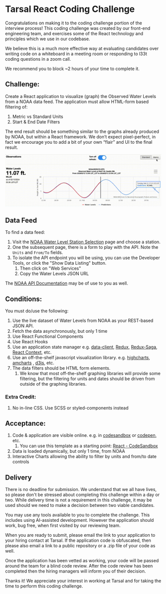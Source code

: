 # Tarsal React Coding Challenge

Congratulations on making it to the coding challenge portion of the interview process!  This coding challenge was created by our front-end engineering team, and exercises some of the React technology and principles which we use in our codebase.

We believe this is a much more effective way at evaluating candidates over writing code on a whiteboard in a meeting room or responding to l33t coding questions in a zoom call.

We recommend you to block ~2 hours of your time to complete it.

## Challenge:

Create a React application to visualize (graph) the Observed Water Levels from a NOAA data feed.  The application must allow HTML-form based filtering of:
1. Metric vs Standard Units
1. Start &amp; End Date Filters

The end result should be something similar to the graphs already produced by NOAA, but within a React framework.  We don’t expect pixel-perfect, in fact we encourage you to add a bit of your own “flair” and UI to the final result.

![Example Result](tarsal-code-challenge.gif)


## Data Feed

To find a data feed:
1. Visit the [NOAA Water Level Station Selection](https://tidesandcurrents.noaa.gov/stations.html?type=Water+Levels) page and choose a station.
1. One the subsequent page, there is a form to play with the API.   Note the `Units` and `From/To` fields. 
1. To isolate the API endpoint you will be using, you can use the Developer Tools, or click the "Show Data Listing" button.  
   1. Then click on "Web Services"
   1. Copy the Water Levels JSON URL

The [NOAA API Documentation](https://api.tidesandcurrents.noaa.gov/api/prod/) may be of use to you as well.


## Conditions:

You must do/use the following:
1. Use the live dataset of Water Levels from NOAA as your REST-based JSON API.
1. Fetch the data asynchronously, but only 1 time 
1. Use React Functional Components
1. Use React Hooks
1. Use an application state manager  e.g. [data-client](https://github.com/reactive/data-client), [Redux](https://redux.js.org/), [Redux-Saga](https://redux-saga.js.org/), [React Context](https://react.dev/learn/passing-data-deeply-with-context), etc.
1. Use an off-the-shelf javascript visualization library.  e.g. [highcharts](https://highcharts.com), [amcharts](https://amcharts.com) , [d3js](https://d3js.org/), etc.
1. The data filters should be HTML form elements.  
   1. We know that most off-the-shelf graphing libraries will provide some filtering, but the filtering for units and dates should be driven from outside of the graphing libraries.

### Extra Credit:

1. No in-line CSS.  Use SCSS or styled-components instead

## Acceptance:

1. Code & application are visible online.  e.g. in [codesandbox](codesandbox.io) or [codepen](codepen.io), etc. 
   1. You can use this template as a starting point: [React - CodeSandbox](https://codesandbox.io/s/react-new) 
1. Data is loaded dynamically, but only 1 time, from NOAA
1. Interactive Charts allowing the ability to filter by units and from/to date controls

## Delivery

There is no deadline for submission.  We understand that we all have lives, so please don't be stressed about completing this challenge within a day or two.  While delivery time is not a requirement in this challenge, it may be used should we need to make a decision between two viable candidates.

You may use any tools available to you to complete the challenge.  This includes using AI-assisted development.  However the application should work, bug free, when first visited by our reviewing team.  

When you are ready to submit, please email the link to your application to your hiring contact at Tarsal.  If the application code is obfuscated, then please also email a link to a public repository or a .zip file of your code as well.

Once the application has been vetted as working, your code will be passed around the team for a blind code review.  After the code review has been completed then the hiring managers will inform you of their decision.

Thanks it!  We appreciate your interest in working at Tarsal and for taking the time to perform this coding challenge.  
